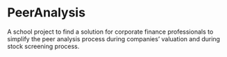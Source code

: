 # PeerAnalysis
A school project to find a solution for corporate finance professionals to simplify the peer analysis process during companies’ valuation and during stock screening process.
